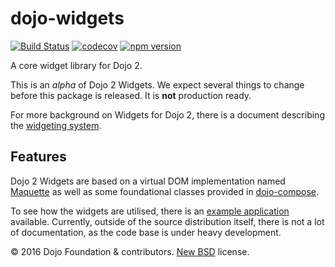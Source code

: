 # dojo-widgets

[![Build Status](https://travis-ci.org/dojo/widgets.svg?branch=master)](https://travis-ci.org/dojo/widgets)
[![codecov](https://codecov.io/gh/dojo/widgets/branch/master/graph/badge.svg)](https://codecov.io/gh/dojo/widgets)
[![npm version](https://badge.fury.io/js/dojo-widgets.svg)](http://badge.fury.io/js/dojo-widgets)

A core widget library for Dojo 2.

This is an *alpha* of Dojo 2 Widgets.  We expect several things to change before this package is released.  It is **not** production ready.

For more background on Widgets for Dojo 2, there is a document describing the [widgeting system](https://github.com/dojo/meta/blob/master/documents/Widget-System.md).

## Features

Dojo 2 Widgets are based on a virtual DOM implementation named [Maquette](http://maquettejs.org/) as well as some foundational classes
provided in [dojo-compose](https://github.com/dojo/compose).

To see how the widgets are utilised, there is an [example application](https://github.com/kitsonk/app-example) available.  Currently, outside of the source distribution itself, there is not a lot of documentation, as the code base is under heavy development.

© 2016 Dojo Foundation & contributors. [New BSD](http://opensource.org/licenses/BSD-3-Clause) license.


